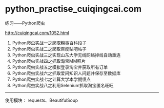 # python_practise_cuiqingcai.com
练习——Python爬虫

http://cuiqingcai.com/1052.html  

1. Python爬虫实战一之爬取糗事百科段子
2. Python爬虫实战二之爬取百度贴吧帖子
3. Python爬虫实战三之实现山东大学无线网络掉线自动重连
4. Python爬虫实战四之抓取淘宝MM照片
5. Python爬虫实战五之模拟登录淘宝并获取所有订单
6. Python爬虫实战六之抓取爱问知识人问题并保存至数据库
7. Python爬虫实战七之计算大学本学期绩点
8. Python爬虫实战八之利用Selenium抓取淘宝匿名旺旺

---
使用模块： requests、BeautifulSoup
